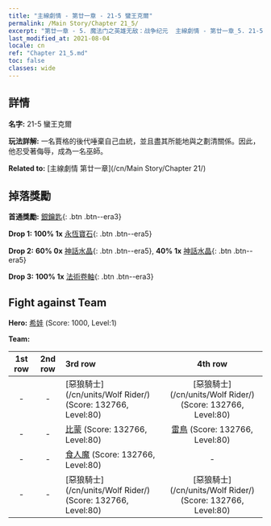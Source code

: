 ```yaml
---
title: "主線劇情 - 第廿一章 - 21-5 蠻王克爾"
permalink: /Main Story/Chapter 21_5/
excerpt: "第廿一章 - 5. 魔法门之英雄无敌：战争纪元  主線劇情 - 第廿一章_5. 21-5 蠻王克爾"
last_modified_at: 2021-08-04
locale: cn
ref: "Chapter 21_5.md"
toc: false
classes: wide
---
```


## 詳情

 **名字:** 21-5 蠻王克爾

 **玩法詳解:** 一名賈格的後代唾棄自己血統，並且盡其所能地與之劃清關係。因此，他忍受著侮辱，成為一名巫師。

 **Related to:** [主線劇情 第廿一章](/cn/Main Story/Chapter 21/)

## 掉落獎勵

 **首通獎勵:** [銀鑰匙](/cn/Items/con_693/){: .btn .btn--era3}

 **Drop 1:** **100% 1x** [永恆寶石](/cn/Items/mat_72/){: .btn .btn--era5}

 **Drop 2:** **60% 0x** [神話水晶](/cn/Items/mat_66/){: .btn .btn--era5}, **40% 1x** [神話水晶](/cn/Items/mat_66/){: .btn .btn--era5}

 **Drop 3:** **100% 1x** [法術卷軸](/cn/Items/con_694/){: .btn .btn--era3}


## Fight against Team
 **Hero:** [希娃](/cn/heroes/Shiva/) (Score: 1000, Level:1)

 **Team:**


  | 1st row | 2nd row | 3rd row | 4th row |
  |:----:|:----:|:----|:----:|
  | - | - | [惡狼騎士](/cn/units/Wolf Rider/) (Score: 132766, Level:80)  | [惡狼騎士](/cn/units/Wolf Rider/) (Score: 132766, Level:80)  |
  | - | - | [比蒙](/cn/units/Behemoth/) (Score: 132766, Level:80)  | [雷鳥](/cn/units/Roc/) (Score: 132766, Level:80)  |
  | - | - | [食人魔](/cn/units/Ogre/) (Score: 132766, Level:80)  | - |
  | - | - | [惡狼騎士](/cn/units/Wolf Rider/) (Score: 132766, Level:80)  | [惡狼騎士](/cn/units/Wolf Rider/) (Score: 132766, Level:80)  |


